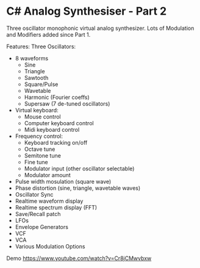# C# Analog Synthesiser - Part 2

Three oscillator monophonic virtual analog synthesizer. Lots of Modulation and Modifiers added since Part 1.

Features:
Three Oscillators:
- 8 waveforms
  - Sine
  - Triangle
  - Sawtooth
  - Square/Pulse
  - Wavetable
  - Harmonic (Fourier coeffs)
  - Supersaw (7 de-tuned oscillators)
- Virtual keyboard:
  - Mouse control
  - Computer keyboard control
  - Midi keyboard control
- Frequency control:
  - Keyboard tracking on/off
  - Octave tune
  - Semitone tune
  - Fine tune
  - Modulator input  (other oscillator selectable)
  - Modulator amount
 - Pulse width mosulation (square wave)
 - Phase distortion (sine, triangle, wavetable waves)
 - Oscillator Sync
 - Realtime waveform display
 - Realtime spectrum display (FFT)
 - Save/Recall patch
 - LFOs
 - Envelope Generators
 - VCF
 - VCA
 - Various Modulation Options
 

Demo https://www.youtube.com/watch?v=Cr8jCMwvbxw




